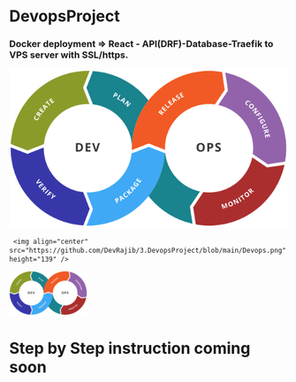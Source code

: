 # DevopsProject
### Docker deployment =>  React - API(DRF)-Database-Traefik to VPS server with SSL/https.





[![MasterHead](https://github.com/DevRajib/3.DevopsProject/blob/main/Devops.png)](#)




     <img align="center" src="https://github.com/DevRajib/3.DevopsProject/blob/main/Devops.png" height="139" />


   <img src="https://github.com/DevRajib/3.DevopsProject/blob/main/Devops.png" alt="DRF" height="80" />



# Step by Step instruction coming soon



